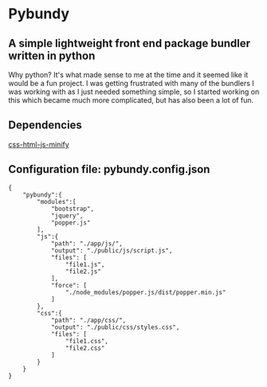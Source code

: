 # Pybundy

## A simple lightweight front end package bundler written in python


Why python? It's what made sense to me at the time and it seemed like it would be a fun project. I was getting frustrated with many of the bundlers I was working with as I just needed something simple, so I started working on this which became much more complicated, but has also been a lot of fun.

## Dependencies
[css-html-js-minify](https://pypi.org/project/css-html-js-minify/)


## Configuration file: pybundy.config.json

```
{
	"pybundy":{
		"modules":[
			"bootstrap",
			"jquery",
			"popper.js"
		],
		"js":{
			"path": "./app/js/",
			"output": "./public/js/script.js",
			"files": [
				"file1.js",
				"file2.js"
			],
			"force": [
				"./node_modules/popper.js/dist/popper.min.js"
			]
		},
		"css":{
			"path": "./app/css/",
			"output": "./public/css/styles.css",
			"files": [
				"file1.css",
				"file2.css"
			]
		}
	}
}
```

